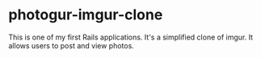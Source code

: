 # photogur-imgur-clone
This is one of my first Rails applications. It's a simplified clone of imgur. It allows users to post and view photos.

